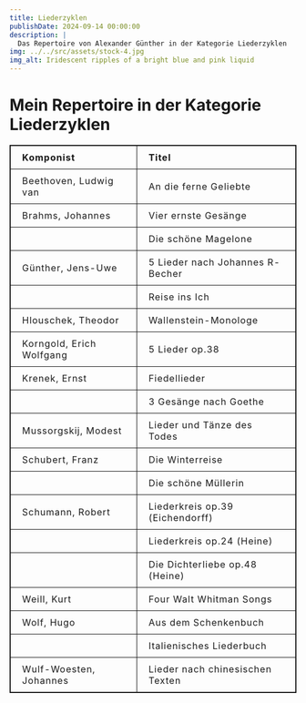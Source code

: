 ```yaml
---
title: Liederzyklen
publishDate: 2024-09-14 00:00:00
description: |
  Das Repertoire von Alexander Günther in der Kategorie Liederzyklen
img: ../../src/assets/stock-4.jpg
img_alt: Iridescent ripples of a bright blue and pink liquid
---
```

# Mein Repertoire in der Kategorie Liederzyklen


| Komponist                   | Titel                                      |
|-----------------------------|-------------------------------------------|
| Beethoven, Ludwig van       | An die ferne Geliebte                     |
| Brahms, Johannes            | Vier ernste Gesänge                       |
|                             | Die schöne Magelone                       |
| Günther, Jens-Uwe           | 5 Lieder nach Johannes R-Becher           |
|                             | Reise ins Ich                            |
| Hlouschek, Theodor          | Wallenstein-Monologe                      |
| Korngold, Erich Wolfgang    | 5 Lieder op.38                            |
| Krenek, Ernst               | Fiedellieder                              |
|                             | 3 Gesänge nach Goethe                    |
| Mussorgskij, Modest         | Lieder und Tänze des Todes               |
| Schubert, Franz             | Die Winterreise                           |
|                             | Die schöne Müllerin                       |
| Schumann, Robert            | Liederkreis op.39 (Eichendorff)            |
|                             | Liederkreis op.24 (Heine)                 |
|                             | Die Dichterliebe op.48 (Heine)            |
| Weill, Kurt                 | Four Walt Whitman Songs                   |
| Wolf, Hugo                  | Aus dem Schenkenbuch                      |
|                             | Italienisches Liederbuch                  |
| Wulf-Woesten, Johannes      | Lieder nach chinesischen Texten           |






<style>
  table {
  border-collapse: collapse;
  border: 1px solid ;
  letter-spacing: 1px;
}

td, th {
  border: 1px solid ;
  padding: 10px 20px;
}

th {
  background-color: ;
}

td {
  text-align: start;
}



  th {
    text-align: start;
  }
</style>
